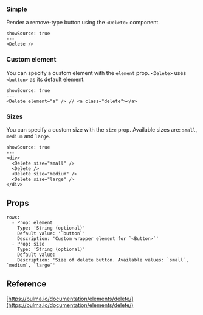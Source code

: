### Simple

Render a remove-type button using the `<Delete>` component.

```react
showSource: true
---
<Delete />
```

### Custom element

You can specify a custom element with the `element` prop. `<Delete>` uses `<button>` as its default element.

```react
showSource: true
---
<Delete element="a" /> // <a class="delete"></a>
```

### Sizes

You can specify a custom size with the `size` prop. Available sizes are: `small`, `medium` and `large`.

```react
showSource: true
---
<div>
  <Delete size="small" />
  <Delete />
  <Delete size="medium" />
  <Delete size="large" />
</div>
```

## Props

```table
rows:
  - Prop: element
    Type: 'String (optional)'
    Default value: '`button`'
    Description: 'Custom wrapper element for `<Button>`'
  - Prop: size
    Type: 'String (optional)'
    Default value:
    Description: 'Size of delete button. Available values: `small`, `medium`, `large`'
```

## Reference

[https://bulma.io/documentation/elements/delete/](https://bulma.io/documentation/elements/delete/)
